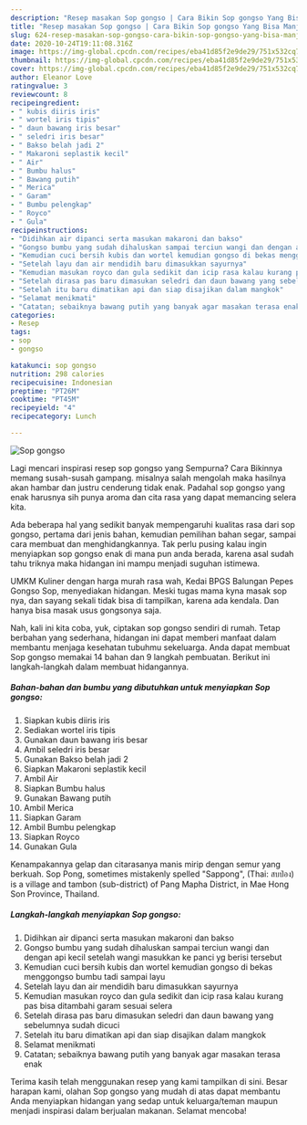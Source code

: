 ```yaml
---
description: "Resep masakan Sop gongso | Cara Bikin Sop gongso Yang Bisa Manjain Lidah"
title: "Resep masakan Sop gongso | Cara Bikin Sop gongso Yang Bisa Manjain Lidah"
slug: 624-resep-masakan-sop-gongso-cara-bikin-sop-gongso-yang-bisa-manjain-lidah
date: 2020-10-24T19:11:08.316Z
image: https://img-global.cpcdn.com/recipes/eba41d85f2e9de29/751x532cq70/sop-gongso-foto-resep-utama.jpg
thumbnail: https://img-global.cpcdn.com/recipes/eba41d85f2e9de29/751x532cq70/sop-gongso-foto-resep-utama.jpg
cover: https://img-global.cpcdn.com/recipes/eba41d85f2e9de29/751x532cq70/sop-gongso-foto-resep-utama.jpg
author: Eleanor Love
ratingvalue: 3
reviewcount: 8
recipeingredient:
- " kubis diiris iris"
- " wortel iris tipis"
- " daun bawang iris besar"
- " seledri iris besar"
- " Bakso belah jadi 2"
- " Makaroni seplastik kecil"
- " Air"
- " Bumbu halus"
- " Bawang putih"
- " Merica"
- " Garam"
- " Bumbu pelengkap"
- " Royco"
- " Gula"
recipeinstructions:
- "Didihkan air dipanci serta masukan makaroni dan bakso"
- "Gongso bumbu yang sudah dihaluskan sampai terciun wangi dan dengan api kecil setelah wangi masukkan ke panci yg berisi tersebut"
- "Kemudian cuci bersih kubis dan wortel kemudian gongso di bekas menggongso bumbu tadi sampai layu"
- "Setelah layu dan air mendidih baru dimasukkan sayurnya"
- "Kemudian masukan royco dan gula sedikit dan icip rasa kalau kurang pas bisa ditambahi garam sesuai selera"
- "Setelah dirasa pas baru dimasukan seledri dan daun bawang yang sebelumnya sudah dicuci"
- "Setelah itu baru dimatikan api dan siap disajikan dalam mangkok"
- "Selamat menikmati"
- "Catatan; sebaiknya bawang putih yang banyak agar masakan terasa enak"
categories:
- Resep
tags:
- sop
- gongso

katakunci: sop gongso 
nutrition: 298 calories
recipecuisine: Indonesian
preptime: "PT26M"
cooktime: "PT45M"
recipeyield: "4"
recipecategory: Lunch

---
```



![Sop gongso](https://img-global.cpcdn.com/recipes/eba41d85f2e9de29/751x532cq70/sop-gongso-foto-resep-utama.jpg)

Lagi mencari inspirasi resep sop gongso yang Sempurna? Cara Bikinnya memang susah-susah gampang. misalnya salah mengolah maka hasilnya akan hambar dan justru cenderung tidak enak. Padahal sop gongso yang enak harusnya sih punya aroma dan cita rasa yang dapat memancing selera kita.

Ada beberapa hal yang sedikit banyak mempengaruhi kualitas rasa dari sop gongso, pertama dari jenis bahan, kemudian pemilihan bahan segar, sampai cara membuat dan menghidangkannya. Tak perlu pusing kalau ingin menyiapkan sop gongso enak di mana pun anda berada, karena asal sudah tahu triknya maka hidangan ini mampu menjadi suguhan istimewa.

UMKM Kuliner dengan harga murah rasa wah, Kedai BPGS Balungan Pepes Gongso Sop, menyediakan hidangan. Meski tugas mama kyna masak sop nya, dan sayang sekali tidak bisa di tampilkan, karena ada kendala. Dan hanya bisa masak usus gongsonya saja.


Nah, kali ini kita coba, yuk, ciptakan sop gongso sendiri di rumah. Tetap berbahan yang sederhana, hidangan ini dapat memberi manfaat dalam membantu menjaga kesehatan tubuhmu sekeluarga. Anda dapat membuat Sop gongso memakai 14 bahan dan 9 langkah pembuatan. Berikut ini langkah-langkah dalam membuat hidangannya.

<!--inarticleads1-->

##### Bahan-bahan dan bumbu yang dibutuhkan untuk menyiapkan Sop gongso:

1. Siapkan  kubis diiris iris
1. Sediakan  wortel iris tipis
1. Gunakan  daun bawang iris besar
1. Ambil  seledri iris besar
1. Gunakan  Bakso belah jadi 2
1. Siapkan  Makaroni seplastik kecil
1. Ambil  Air
1. Siapkan  Bumbu halus
1. Gunakan  Bawang putih
1. Ambil  Merica
1. Siapkan  Garam
1. Ambil  Bumbu pelengkap
1. Siapkan  Royco
1. Gunakan  Gula


Kenampakannya gelap dan citarasanya manis mirip dengan semur yang berkuah. Sop Pong, sometimes mistakenly spelled &#34;Sappong&#34;, (Thai: สบป่อง) is a village and tambon (sub-district) of Pang Mapha District, in Mae Hong Son Province, Thailand. 

<!--inarticleads2-->

##### Langkah-langkah menyiapkan Sop gongso:

1. Didihkan air dipanci serta masukan makaroni dan bakso
1. Gongso bumbu yang sudah dihaluskan sampai terciun wangi dan dengan api kecil setelah wangi masukkan ke panci yg berisi tersebut
1. Kemudian cuci bersih kubis dan wortel kemudian gongso di bekas menggongso bumbu tadi sampai layu
1. Setelah layu dan air mendidih baru dimasukkan sayurnya
1. Kemudian masukan royco dan gula sedikit dan icip rasa kalau kurang pas bisa ditambahi garam sesuai selera
1. Setelah dirasa pas baru dimasukan seledri dan daun bawang yang sebelumnya sudah dicuci
1. Setelah itu baru dimatikan api dan siap disajikan dalam mangkok
1. Selamat menikmati
1. Catatan; sebaiknya bawang putih yang banyak agar masakan terasa enak




Terima kasih telah menggunakan resep yang kami tampilkan di sini. Besar harapan kami, olahan Sop gongso yang mudah di atas dapat membantu Anda menyiapkan hidangan yang sedap untuk keluarga/teman maupun menjadi inspirasi dalam berjualan makanan. Selamat mencoba!

